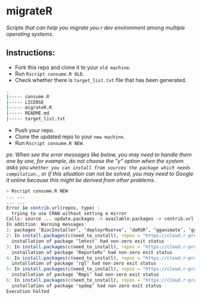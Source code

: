 # migrateR

*Scripts that can help you migrate you r dev environment among multiple operating systems*.


## Instructions:

- Fork this repo and clone it to your `old machine`.
- Run `Rscript consume.R OLD`.
- Check whether there is `target_list.txt` file that has been generated.


```bash
.
|----- consume.R
|----- LICENSE
|----- migrateR.R
|----- README.md
|----- target_list.txt
```

- Push your repo.
- Clone the updated repo to your `new machine`.
- Run `Rscript consume.R NEW`.

*ps: When see the error messages like below, you may need to handle them one by one, for example, do not choose the "y" option when the system asks you `whether you can install from sources the package which needs compilation.`, or if this situation can not be solved, you may need to Google it online because this might be derived from other problems*.

```r
> Rscript consume.R NEW
... ...
... ...
Error in contrib.url(repos, type) :
  trying to use CRAN without setting a mirror
Calls: source ... update.packages -> available.packages -> contrib.url
In addition: Warning messages:
1: packages ‘BiocInstaller’, ‘deployrRserve’, ‘doRSR’, ‘gganimate’, ‘ggradar’, ‘googleCharts’, ‘impute’, ‘lego’, ‘mrsdeploy’, ‘olapR’, ‘openNLPmodels.en’, ‘parallelRandomForest’, ‘r4ds’, ‘rCharts’, ‘rhdf5’, ‘Rweibo’, ‘slidify’, ‘slidifyLibraries’, ‘sqlrutils’, ‘stockPortfolio’, ‘taskscheduleR’, ‘translations’, ‘zlibbioc’ are not available (for R version 3.4.4)
2: In install.packages(c(need_to_install), repos = "https://cloud.r-project.org/",  :
  installation of package ‘lmtest’ had non-zero exit status
3: In install.packages(c(need_to_install), repos = "https://cloud.r-project.org/",  :
  installation of package ‘ReporteRs’ had non-zero exit status
4: In install.packages(c(need_to_install), repos = "https://cloud.r-project.org/",  :
  installation of package ‘rgl’ had non-zero exit status
5: In install.packages(c(need_to_install), repos = "https://cloud.r-project.org/",  :
  installation of package ‘Rmpi’ had non-zero exit status
6: In install.packages(c(need_to_install), repos = "https://cloud.r-project.org/",  :
  installation of package ‘spdep’ had non-zero exit status
Execution halted
```
